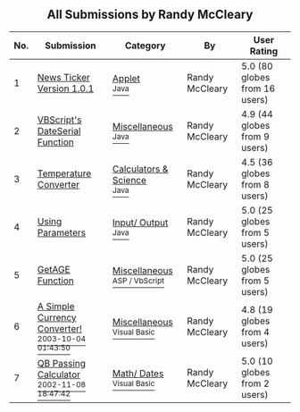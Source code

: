 ﻿<div align="center">

## All Submissions by Randy McCleary

</div>

No.  | Submission | Category | By   | User Rating
---- | ---------- | -------- | ---- | -----------
1 | [News Ticker Version 1\.0\.1<br />](https://github.com/Planet-Source-Code/randy-mccleary-news-ticker-version-1-0-1__2-2791) | [Applet<br /><sup>Java</sup>](../ByCategory/applet__2-81.md) | Randy McCleary | 5.0 (80 globes from 16 users)
2 | [VBScript's DateSerial Function<br />](https://github.com/Planet-Source-Code/randy-mccleary-vbscript-s-dateserial-function__2-3637) | [Miscellaneous<br /><sup>Java</sup>](../ByCategory/miscellaneous__2-57.md) | Randy McCleary | 4.9 (44 globes from 9 users)
3 | [Temperature Converter<br />](https://github.com/Planet-Source-Code/randy-mccleary-temperature-converter__2-2627) | [Calculators & Science<br /><sup>Java</sup>](../ByCategory/calculators-science__2-71.md) | Randy McCleary | 4.5 (36 globes from 8 users)
4 | [Using Parameters<br />](https://github.com/Planet-Source-Code/randy-mccleary-using-parameters__2-2533) | [Input/ Output<br /><sup>Java</sup>](../ByCategory/input-output__2-84.md) | Randy McCleary | 5.0 (25 globes from 5 users)
5 | [GetAGE Function<br />](https://github.com/Planet-Source-Code/randy-mccleary-getage-function__4-8328) | [Miscellaneous<br /><sup>ASP / VbScript</sup>](../ByCategory/miscellaneous__4-1.md) | Randy McCleary | 5.0 (25 globes from 5 users)
6 | [A Simple Currency Converter\!<br /><sup>2003-10-04 01:43:50</sup>](https://github.com/Planet-Source-Code/randy-mccleary-a-simple-currency-converter__1-48987) | [Miscellaneous<br /><sup>Visual Basic</sup>](../ByCategory/miscellaneous__1-1.md) | Randy McCleary | 4.8 (19 globes from 4 users)
7 | [QB Passing Calculator<br /><sup>2002-11-08 18:47:42</sup>](https://github.com/Planet-Source-Code/randy-mccleary-qb-passing-calculator__1-48985) | [Math/ Dates<br /><sup>Visual Basic</sup>](../ByCategory/math-dates__1-37.md) | Randy McCleary | 5.0 (10 globes from 2 users)
